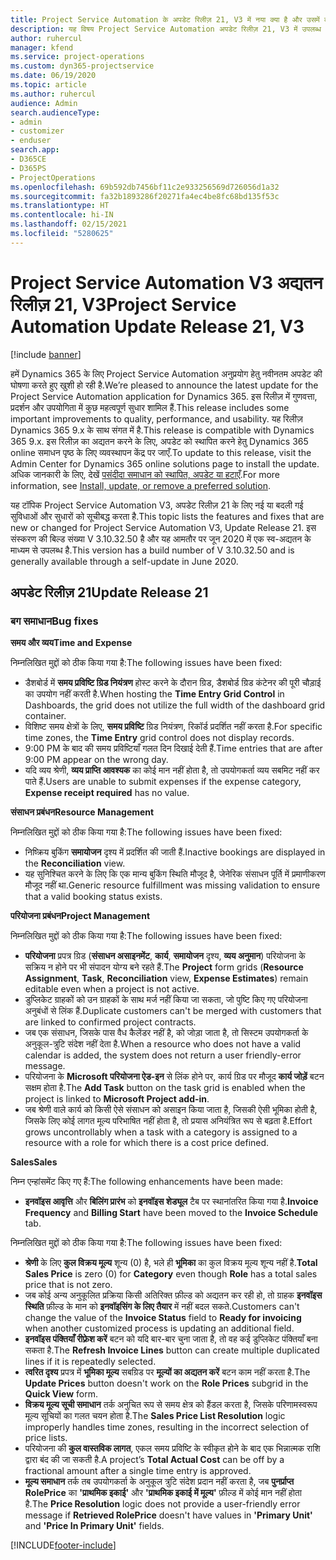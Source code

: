 ```yaml
---
title: Project Service Automation के अपडेट रिलीज़ 21, V3 में नया क्या है और उसमें क्या परिवर्तन हुआ है
description: यह विषय Project Service Automation अपडेट रिलीज़ 21, V3 में उपलब्ध सुविधाओं और सुधारों को सूचीबद्ध करता है.
author: ruhercul
manager: kfend
ms.service: project-operations
ms.custom: dyn365-projectservice
ms.date: 06/19/2020
ms.topic: article
ms.author: ruhercul
audience: Admin
search.audienceType:
- admin
- customizer
- enduser
search.app:
- D365CE
- D365PS
- ProjectOperations
ms.openlocfilehash: 69b592db7456bf11c2e933256569d726056d1a32
ms.sourcegitcommit: fa32b1893286f20271fa4ec4be8fc68bd135f53c
ms.translationtype: HT
ms.contentlocale: hi-IN
ms.lasthandoff: 02/15/2021
ms.locfileid: "5280625"
---
```

# <a name="project-service-automation-update-release-21-v3"></a><span data-ttu-id="a3f02-103">Project Service Automation V3 अद्यतन रिलीज़ 21, V3</span><span class="sxs-lookup"><span data-stu-id="a3f02-103">Project Service Automation Update Release 21, V3</span></span>

[!include [banner](../includes/psa-now-project-operations.md)]

<span data-ttu-id="a3f02-104">हमें Dynamics 365 के लिए Project Service Automation अनुप्रयोग हेतु नवीनतम अपडेट की घोषणा करते हुए खुशी हो रही है.</span><span class="sxs-lookup"><span data-stu-id="a3f02-104">We’re pleased to announce the latest update for the Project Service Automation application for Dynamics 365.</span></span> <span data-ttu-id="a3f02-105">इस रिलीज़ में गुणवत्ता, प्रदर्शन और उपयोगिता में कुछ महत्वपूर्ण सुधार शामिल हैं.</span><span class="sxs-lookup"><span data-stu-id="a3f02-105">This release includes some important improvements to quality, performance, and usability.</span></span> <span data-ttu-id="a3f02-106">यह रिलीज़ Dynamics 365 9.x के साथ संगत में है.</span><span class="sxs-lookup"><span data-stu-id="a3f02-106">This release is compatible with Dynamics 365 9.x.</span></span> <span data-ttu-id="a3f02-107">इस रिलीज़ का अद्यतन करने के लिए, अपडेट को स्थापित करने हेतु Dynamics 365 online समाधन पृष्ठ के लिए व्यवस्थापन केंद्र पर जाएँ.</span><span class="sxs-lookup"><span data-stu-id="a3f02-107">To update to this release, visit the Admin Center for Dynamics 365 online solutions page to install the update.</span></span> <span data-ttu-id="a3f02-108">अधिक जानकारी के लिए, देखें [पसंदीदा समाधान को स्थापित, अपडेट या हटाएँ](https://docs.microsoft.com/power-platform/admin/install-remove-preferred-solution).</span><span class="sxs-lookup"><span data-stu-id="a3f02-108">For more information, see [Install, update, or remove a preferred solution](https://docs.microsoft.com/power-platform/admin/install-remove-preferred-solution).</span></span>

<span data-ttu-id="a3f02-109">यह टॉपिक Project Service Automation V3, अपडेट रिलीज़ 21 के लिए नई या बदली गई सुविधाओं और सुधारों को सूचीबद्ध करता है.</span><span class="sxs-lookup"><span data-stu-id="a3f02-109">This topic lists the features and fixes that are new or changed for Project Service Automation V3, Update Release 21.</span></span> <span data-ttu-id="a3f02-110">इस संस्करण की बिल्ड संख्या V 3.10.32.50 है और यह आमतौर पर जून 2020 में एक स्व-अद्यतन के माध्यम से उपलब्ध है.</span><span class="sxs-lookup"><span data-stu-id="a3f02-110">This version has a build number of V 3.10.32.50 and is generally available through a self-update in June 2020.</span></span>

## <a name="update-release-21"></a><span data-ttu-id="a3f02-111">अपडेट रिलीज़ 21</span><span class="sxs-lookup"><span data-stu-id="a3f02-111">Update Release 21</span></span>

### <a name="bug-fixes"></a><span data-ttu-id="a3f02-112">बग समाधान</span><span class="sxs-lookup"><span data-stu-id="a3f02-112">Bug fixes</span></span>

<span data-ttu-id="a3f02-113">**समय और व्यय**</span><span class="sxs-lookup"><span data-stu-id="a3f02-113">**Time and Expense**</span></span>

<span data-ttu-id="a3f02-114">निम्नलिखित मुद्दों को ठीक किया गया है:</span><span class="sxs-lookup"><span data-stu-id="a3f02-114">The following issues have been fixed:</span></span>

- <span data-ttu-id="a3f02-115">डैशबोर्ड में **समय प्रविष्टि ग्रिड नियंत्रण** होस्ट करने के दौरान ग्रिड, डैशबोर्ड ग्रिड कंटेनर की पूरी चौड़ाई का उपयोग नहीं करती है.</span><span class="sxs-lookup"><span data-stu-id="a3f02-115">When hosting the **Time Entry Grid Control** in Dashboards, the grid does not utilize the full width of the dashboard grid container.</span></span>
- <span data-ttu-id="a3f02-116">विशिष्ट समय क्षेत्रों के लिए, **समय प्रविष्टि** ग्रिड नियंत्रण, रिकॉर्ड प्रदर्शित नहीं करता है.</span><span class="sxs-lookup"><span data-stu-id="a3f02-116">For specific time zones, the **Time Entry** grid control does not display records.</span></span>
- <span data-ttu-id="a3f02-117">9:00 PM के बाद की समय प्रविष्टियाँ गलत दिन दिखाई देती हैं.</span><span class="sxs-lookup"><span data-stu-id="a3f02-117">Time entries that are after 9:00 PM appear on the wrong day.</span></span>
- <span data-ttu-id="a3f02-118">यदि व्यय श्रेणी, **व्यय प्राप्ति आवश्यक** का कोई मान नहीं होता है, तो उपयोगकर्ता व्यय सबमिट नहीं कर पाते हैं.</span><span class="sxs-lookup"><span data-stu-id="a3f02-118">Users are unable to submit expenses if the expense category, **Expense receipt required** has no value.</span></span>

<span data-ttu-id="a3f02-119">**संसाधन प्रबंधन**</span><span class="sxs-lookup"><span data-stu-id="a3f02-119">**Resource Management**</span></span>

<span data-ttu-id="a3f02-120">निम्नलिखित मुद्दों को ठीक किया गया है:</span><span class="sxs-lookup"><span data-stu-id="a3f02-120">The following issues have been fixed:</span></span>

- <span data-ttu-id="a3f02-121">निष्क्रिय बुकिंग **समायोजन** दृश्य में प्रदर्शित की जाती हैं.</span><span class="sxs-lookup"><span data-stu-id="a3f02-121">Inactive bookings are displayed in the **Reconciliation** view.</span></span>
- <span data-ttu-id="a3f02-122">यह सुनिश्चित करने के लिए कि एक मान्य बुकिंग स्थिति मौजूद है, जेनेरिक संसाधन पूर्ति में प्रमाणीकरण मौजूद नहीं था.</span><span class="sxs-lookup"><span data-stu-id="a3f02-122">Generic resource fulfillment was missing validation to ensure that a valid booking status exists.</span></span>

<span data-ttu-id="a3f02-123">**परियोजना प्रबंधन**</span><span class="sxs-lookup"><span data-stu-id="a3f02-123">**Project Management**</span></span>

<span data-ttu-id="a3f02-124">निम्नलिखित मुद्दों को ठीक किया गया है:</span><span class="sxs-lookup"><span data-stu-id="a3f02-124">The following issues have been fixed:</span></span>

- <span data-ttu-id="a3f02-125">**परियोजना** प्रपत्र ग्रिड (**संसाधन असाइनमेंट**, **कार्य**, **समायोजन** दृश्य, **व्यय अनुमान**) परियोजना के सक्रिय न होने पर भी संपादन योग्य बने रहते हैं.</span><span class="sxs-lookup"><span data-stu-id="a3f02-125">The **Project** form grids (**Resource Assignment**, **Task**, **Reconciliation** view, **Expense Estimates**) remain editable even when a project is not active.</span></span>
- <span data-ttu-id="a3f02-126">डुप्लिकेट ग्राहकों को उन ग्राहकों के साथ मर्ज नहीं किया जा सकता, जो पुष्टि किए गए परियोजना अनुबंधों से लिंक हैं.</span><span class="sxs-lookup"><span data-stu-id="a3f02-126">Duplicate customers can't be merged with customers that are linked to confirmed project contracts.</span></span>
- <span data-ttu-id="a3f02-127">जब एक संसाधन, जिसके पास वैध कैलेंडर नहीं है, को जोड़ा जाता है, तो सिस्टम उपयोगकर्ता के अनुकूल-त्रुटि संदेश नहीं देता है.</span><span class="sxs-lookup"><span data-stu-id="a3f02-127">When a resource who does not have a valid calendar is added, the system does not return a user friendly-error message.</span></span>
- <span data-ttu-id="a3f02-128">परियोजना के **Microsoft परियोजना ऐड-इन** से लिंक होने पर, कार्य ग्रिड पर मौजूद **कार्य जोड़ें** बटन सक्षम होता है.</span><span class="sxs-lookup"><span data-stu-id="a3f02-128">The **Add Task** button on the task grid is enabled when the project is linked to **Microsoft Project add-in**.</span></span>
- <span data-ttu-id="a3f02-129">जब श्रेणी वाले कार्य को किसी ऐसे संसाधन को असाइन किया जाता है, जिसकी ऐसी भूमिका होती है, जिसके लिए कोई लागत मूल्य परिभाषित नहीं होता है, तो प्रयास अनियंत्रित रूप से बढ़ता है.</span><span class="sxs-lookup"><span data-stu-id="a3f02-129">Effort grows uncontrollably when a task with a category is assigned to a resource with a role for which there is a cost price defined.</span></span>

<span data-ttu-id="a3f02-130">**Sales**</span><span class="sxs-lookup"><span data-stu-id="a3f02-130">**Sales**</span></span>

<span data-ttu-id="a3f02-131">निम्न एन्हांसमेंट किए गए हैं:</span><span class="sxs-lookup"><span data-stu-id="a3f02-131">The following enhancements have been made:</span></span>

- <span data-ttu-id="a3f02-132">**इनवॉइस आवृत्ति** और **बिलिंग प्रारंभ** को **इनवॉइस शेड्यूल** टैब पर स्थानांतरित किया गया है.</span><span class="sxs-lookup"><span data-stu-id="a3f02-132">**Invoice Frequency** and **Billing Start** have been moved to the **Invoice Schedule** tab.</span></span>

<span data-ttu-id="a3f02-133">निम्नलिखित मुद्दों को ठीक किया गया है:</span><span class="sxs-lookup"><span data-stu-id="a3f02-133">The following issues have been fixed:</span></span>

- <span data-ttu-id="a3f02-134">**श्रेणी** के लिए **कुल विक्रय मूल्य** शून्य (0) है, भले ही **भूमिका** का कुल विक्रय मूल्य शून्य नहीं है.</span><span class="sxs-lookup"><span data-stu-id="a3f02-134">**Total Sales Price** is zero (0) for **Category** even though **Role** has a total sales price that is not zero.</span></span>
- <span data-ttu-id="a3f02-135">जब कोई अन्य अनुकूलित प्रक्रिया किसी अतिरिक्त फ़ील्ड को अद्यतन कर रही हो, तो ग्राहक **इनवॉइस स्थिति** फ़ील्ड के मान को **इनवॉइसिंग के लिए तैयार** में नहीं बदल सकते.</span><span class="sxs-lookup"><span data-stu-id="a3f02-135">Customers can't change the value of the **Invoice Status** field to **Ready for invoicing** when another customized process is updating an additional field.</span></span>
- <span data-ttu-id="a3f02-136">**इनवॉइस पंक्तियाँ रीफ़्रेश करें** बटन को यदि बार-बार चुना जाता है, तो वह कई डुप्लिकेट पंक्तियाँ बना सकता है.</span><span class="sxs-lookup"><span data-stu-id="a3f02-136">The **Refresh Invoice Lines** button can create multiple duplicated lines if it is repeatedly selected.</span></span>
- <span data-ttu-id="a3f02-137">**त्वरित दृश्य** प्रपत्र में **भूमिका मूल्य** सबग्रिड पर **मूल्यों का अद्यतन करें** बटन काम नहीं करता है.</span><span class="sxs-lookup"><span data-stu-id="a3f02-137">The **Update Prices** button doesn't work on the **Role Prices** subgrid in the **Quick View** form.</span></span>
- <span data-ttu-id="a3f02-138">**विक्रय मूल्य सूची समाधान** तर्क अनुचित रूप से समय क्षेत्र को हैंडल करता है, जिसके परिणामस्वरूप मूल्य सूचियों का गलत चयन होता है.</span><span class="sxs-lookup"><span data-stu-id="a3f02-138">The **Sales Price List Resolution** logic improperly handles time zones, resulting in the incorrect selection of price lists.</span></span>
- <span data-ttu-id="a3f02-139">परियोजना की **कुल वास्तविक लागत**, एकल समय प्रविष्टि के स्वीकृत होने के बाद एक भिन्नात्मक राशि द्वारा बंद की जा सकती है.</span><span class="sxs-lookup"><span data-stu-id="a3f02-139">A project’s **Total Actual Cost** can be off by a fractional amount after a single time entry is approved.</span></span>
- <span data-ttu-id="a3f02-140">**मूल्य समाधान** तर्क तब उपयोगकर्ता के अनुकूल त्रुटि संदेश प्रदान नहीं करता है, जब **पुनर्प्राप्त RolePrice** का **'प्राथमिक इकाई'** और **'प्राथमिक इकाई में मूल्य'** फ़ील्ड में कोई मान नहीं होता है.</span><span class="sxs-lookup"><span data-stu-id="a3f02-140">The **Price Resolution** logic does not provide a user-friendly error message if **Retrieved RolePrice** doesn't have values in **'Primary Unit'** and **'Price In Primary Unit'** fields.</span></span>


[!INCLUDE[footer-include](../includes/footer-banner.md)]